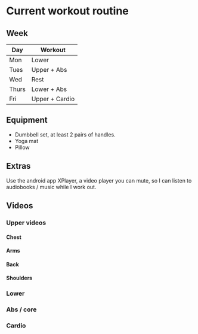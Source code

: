 # Current workout routine

## Week

Day | Workout
--- | ---
Mon | Lower
Tues | Upper + Abs
Wed | Rest
Thurs | Lower + Abs
Fri | Upper + Cardio

## Equipment

- Dumbbell set, at least 2 pairs of handles.
- Yoga mat
- Pillow

## Extras

Use the android app XPlayer, a video player you can mute, so I can listen to audiobooks / music while I work out.

## Videos 

### Upper videos

#### Chest

#### Arms

#### Back

#### Shoulders

### Lower 

### Abs / core
 
### Cardio
